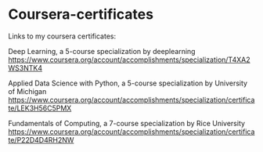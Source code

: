 # Coursera-certificates
Links to my coursera certificates:  

Deep Learning, a 5-course specialization by deeplearning   
https://www.coursera.org/account/accomplishments/specialization/T4XA2WS3NTK4  

Applied Data Science with Python, a 5-course specialization by University of Michigan  
https://www.coursera.org/account/accomplishments/specialization/certificate/LEK3H56C5PMX

Fundamentals of Computing, a 7-course specialization by Rice University
https://www.coursera.org/account/accomplishments/specialization/certificate/P22D4D4RH2NW  
